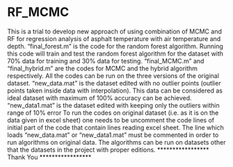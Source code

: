 # RF_MCMC
This is a trial to develop new approach of using combination of MCMC and RF for regression analysis of asphalt temperature with air temperature and depth.
“final_forest.m” is the code for the random forest algorithm. Running this code will train and test the random forest algorithm for the 
dataset with 70% data for training and 30% data for testing.
“final_MCMC.m” and “final_hybrid.m” are the codes for MCMC and the hybrid algorithm respectively.
All the codes can be run on the three versions of the original dataset.
“new_data.mat” is the dataset edited with no outlier points (outlier points taken inside data with interpolation). This data can be considered as ideal dataset with maximum of 100% accuracy can be achieved.
“new_data1.mat” is the dataset edited with keeping only the outliers within range of 10% error
To run the codes on original dataset (i.e. as it is on the data given in excel sheet) one needs to be uncomment the code lines of initial part of the code that contain lines reading excel sheet. The line which loads
“new_data.mat” or “new_data1.mat” must be commented in order to run
algorithms on original data.
The algorithms can be run on datasets other that the datasets in the
project with proper editions.
***************** Thank You *****************
